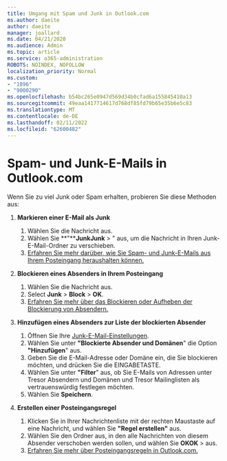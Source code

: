 ```yaml
---
title: Umgang mit Spam und Junk in Outlook.com
ms.author: daeite
author: daeite
manager: joallard
ms.date: 04/21/2020
ms.audience: Admin
ms.topic: article
ms.service: o365-administration
ROBOTS: NOINDEX, NOFOLLOW
localization_priority: Normal
ms.custom:
- "1896"
- "9000290"
ms.openlocfilehash: b54bc265e0947d569d34b0cfad6a155845410a13
ms.sourcegitcommit: 49eaa1417714617d768df85fd79b65e35b6e5c83
ms.translationtype: MT
ms.contentlocale: de-DE
ms.lasthandoff: 02/11/2022
ms.locfileid: "62600482"
---
```

# <a name="spam-and-junk-email-in-outlookcom"></a>Spam- und Junk-E-Mails in Outlook.com

Wenn Sie zu viel Junk oder Spam erhalten, probieren Sie diese Methoden aus:

1. **Markieren einer E-Mail als Junk**
    1. Wählen Sie die Nachricht aus.
    1. Wählen Sie **"****JunkJunk** > " aus, um die Nachricht in Ihren Junk-E-Mail-Ordner zu verschieben.
    1. [Erfahren Sie mehr darüber, wie Sie Spam- und Junk-E-Mails aus Ihrem Posteingang heraushalten können.](https://support.office.com/article/a3ece97b-82f8-4a5e-9ac3-e92fa6427ae4?wt.mc_id=Office_Outlook_com_Alchemy)

1. **Blockieren eines Absenders in Ihrem Posteingang**
    1. Wählen Sie die Nachricht aus.
    1. Select **Junk** > **Block** > **OK**.
    1. [Erfahren Sie mehr über das Blockieren oder Aufheben der Blockierung von Absendern.](https://support.office.com/article/afba1c94-77bb-4f50-8b85-057cf52f4d5e?wt.mc_id=Office_Outlook_com_Alchemy)

1. **Hinzufügen eines Absenders zur Liste der blockierten Absender**
    1. Öffnen Sie Ihre [Junk-E-Mail-Einstellungen](https://outlook.live.com/mail/options/mail/junkEmail/blockedSendersAndDomainsV2).
    1. Wählen Sie unter **"Blockierte Absender und Domänen**" die Option **"Hinzufügen**" aus.
    1. Geben Sie die E-Mail-Adresse oder Domäne ein, die Sie blockieren möchten, und drücken Sie die EINGABETASTE.
    1. Wählen Sie unter **"Filter**" aus, ob Sie E-Mails von Adressen unter Tresor Absendern und Domänen und Tresor Mailinglisten als vertrauenswürdig festlegen möchten.
    1. Wählen Sie **Speichern**.

1. **Erstellen einer Posteingangsregel**
    1. Klicken Sie in Ihrer Nachrichtenliste mit der rechten Maustaste auf eine Nachricht, und wählen Sie **"Regel erstellen"** aus.
    1. Wählen Sie den Ordner aus, in den alle Nachrichten von diesem Absender verschoben werden sollen, und wählen Sie **OKOK** >  aus.
    1. [Erfahren Sie mehr über Posteingangsregeln in Outlook.com.](https://support.office.com/article/4b094371-a5d7-49bd-8b1b-4e4896a7cc5d?wt.mc_id=Office_Outlook_com_Alchemy)
